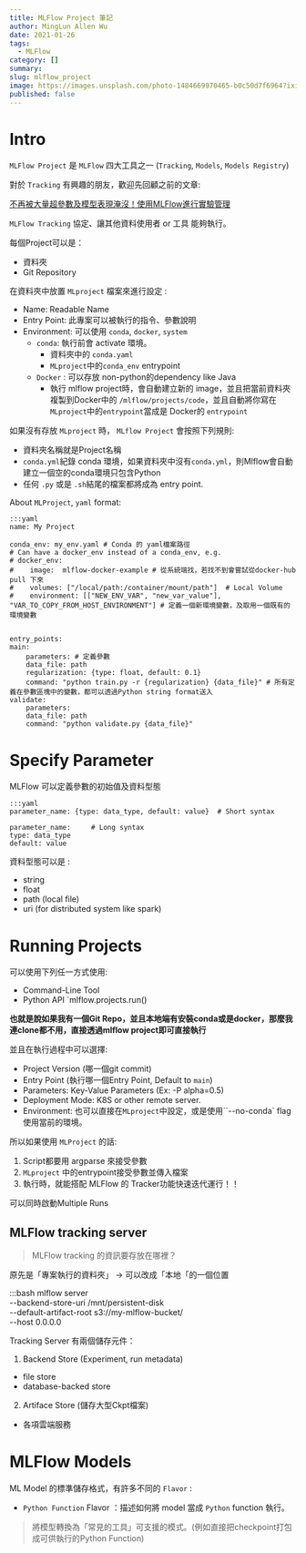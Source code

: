 ```yaml
---
title: MLFlow Project 筆記
author: MingLun Allen Wu
date: 2021-01-26
tags: 
  - MLFlow
category: []
summary: 
slug: mlflow_project
image: https://images.unsplash.com/photo-1484669970465-b0c50d7f6964?ixid=MXwxMjA3fDB8MHxwaG90by1wYWdlfHx8fGVufDB8fHw%3D&ixlib=rb-1.2.1&auto=format&fit=crop&w=2089&q=80
published: false
---
```

# Intro 

`MLFlow Project` 是 `MLFlow` 四大工具之一 (`Tracking`, `Models`, `Models Registry`)

對於 `Tracking` 有興趣的朋友，歡迎先回顧之前的文章: 

<a href="https://minglunwu.github.io/notes/2020/20200527.html">不再被大量超參數及模型表現淹沒！使用MLFlow進行實驗管理</a>

`MLFlow Tracking` 協定、讓其他資料使用者 or 工具 能夠執行。

每個Project可以是：

+ 資料夾
+ Git Repository

在資料夾中放置 `MLproject` 檔案來進行設定 : 

+ Name: Readable Name
+ Entry Point: 此專案可以被執行的指令、參數說明
+ Environment: 可以使用 `conda`, `docker`, `system`
  + `conda`: 執行前會 activate 環境。
    + 資料夾中的 `conda.yaml`   
    + `MLproject`中的`conda_env` entrypoint
  + `Docker` : 可以存放 non-python的dependency like Java
    + 執行 mlflow project時，會自動建立新的 image，並且把當前資料夾複製到Docker中的 `/mlflow/projects/code`，並且自動將你寫在`MLproject`中的`entrypoint`當成是 Docker的 `entrypoint`

如果沒有存放 `MLproject` 時， `MLflow Project` 會按照下列規則: 

+ 資料夾名稱就是Project名稱
+ `conda.yml`紀錄 conda 環境，如果資料夾中沒有`conda.yml`，則Mlflow會自動建立一個空的conda環境只包含Python
+ 任何 `.py` 或是 `.sh`結尾的檔案都將成為 entry point.


About `MLProject`, `yaml` format: 

    :::yaml
    name: My Project

    conda_env: my_env.yaml # Conda 的 yaml檔案路徑
    # Can have a docker_env instead of a conda_env, e.g.
    # docker_env:
    #    image:  mlflow-docker-example # 從系統端找，若找不到會嘗試從docker-hub pull 下來
    #    volumes: ["/local/path:/container/mount/path"]  # Local Volume
    #    environment: [["NEW_ENV_VAR", "new_var_value"], "VAR_TO_COPY_FROM_HOST_ENVIRONMENT"] # 定義一個新環境變數，及取用一個既有的環境變數
  

    entry_points:
    main:
        parameters: # 定義參數
        data_file: path
        regularization: {type: float, default: 0.1}
        command: "python train.py -r {regularization} {data_file}" # 所有定義在參數區塊中的變數，都可以透過Python string format送入
    validate:
        parameters:
        data_file: path
        command: "python validate.py {data_file}"

# Specify Parameter 
MLFlow 可以定義參數的初始值及資料型態

    :::yaml
    parameter_name: {type: data_type, default: value}  # Short syntax

    parameter_name:     # Long syntax
    type: data_type
    default: value

資料型態可以是 : 
    
+ string
+ float
+ path (local file)
+ uri (for distributed system like spark)

# Running Projects

可以使用下列任一方式使用: 

+ Command-Line Tool
+ Python API `mlflow.projects.run()

**也就是說如果我有一個Git Repo，並且本地端有安裝conda或是docker，那麼我連clone都不用，直接透過mlflow project即可直接執行**

並且在執行過程中可以選擇: 

+ Project Version (哪一個git commit)
+ Entry Point (執行哪一個Entry Point, Default to `main`)
+ Parameters: Key-Value Parameters (Ex: -P alpha=0.5)
+ Deployment Mode: K8S or other remote server.
+ Environment: 也可以直接在`MLproject`中設定，或是使用``--no-conda` flag 使用當前的環境。

所以如果使用 `MLProject` 的話:

1. Script都要用 argparse 來接受參數
2. `MLproject` 中的entrypoint接受參數並傳入檔案
3. 執行時，就能搭配 MLFlow 的 Tracker功能快速迭代運行！！

可以同時啟動Multiple Runs

## MLFlow tracking server

> MLFlow tracking 的資訊要存放在哪裡？

原先是「專案執行的資料夾」 -> 可以改成「本地「的一個位置

  :::bash
  mlflow server \
    --backend-store-uri /mnt/persistent-disk \
    --default-artifact-root s3://my-mlflow-bucket/ \
    --host 0.0.0.0

Tracking Server 有兩個儲存元件：

1. Backend Store (Experiment, run metadata)
  + file store
  + database-backed store
2. Artiface Store (儲存大型Ckpt檔案)
  + 各項雲端服務

# MLFlow Models

ML Model 的標準儲存格式，有許多不同的 `Flavor` :

+ `Python Function` Flavor ：描述如何將 model 當成 `Python` function 執行。

> 將模型轉換為「常見的工具」可支援的模式。(例如直接把checkpoint打包成可供執行的Python Function)